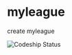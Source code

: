 myleague
========

create myleague

![Codeship Status](https://www.codeship.io/projects/7301aa70-8458-0131-4312-02be5b6a0313/status)